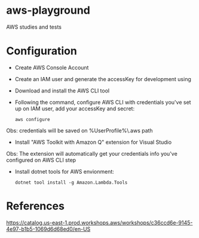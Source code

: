 # aws-playground

AWS studies and tests

# Configuration

- Create AWS Console Account
- Create an IAM user and generate the accessKey for development using
- Download and install the AWS CLI tool
- Following the command, configure AWS CLI with credentials you've set up on IAM user, add your accessKey and secret:

	``aws configure``

Obs: credentials will be saved on %UserProfile%\\.aws path

- Install "AWS Toolkit with Amazon Q" extension for Visual Studio

Obs: The extension will automatically get your credentials info you've configured on AWS CLI step

- Install dotnet tools for AWS envionment:

	``dotnet tool install -g Amazon.Lambda.Tools`` <br>

# References

https://catalog.us-east-1.prod.workshops.aws/workshops/c36ccd6e-9145-4e97-b1b5-1069d6d68ed0/en-US